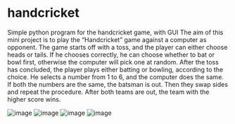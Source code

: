 # handcricket
Simple python program for the handcricket game, with GUI
The aim of this mini project is to play the “Handcricket” game against a computer as opponent. The game starts off with a toss, and the player can either choose heads or tails. If he chooses correctly, he can choose whether to bat or bowl first, otherwise the computer will pick one at random. After the toss has concluded, the player plays either batting or bowling, according to the choice. He selects a number from 1 to 6, and the computer does the same. If both the numbers are the same, the batsman is out. Then they swap sides and repeat the procedure. After both teams are out, the team with the higher score wins.

![image](https://user-images.githubusercontent.com/76790667/153556627-601b9ba4-8bce-48c8-9f8d-d247b3370fd4.png)
![image](https://user-images.githubusercontent.com/76790667/153556647-55f355b8-4e9b-4c77-b6ef-9b8dc90d394e.png)
![image](https://user-images.githubusercontent.com/76790667/153556658-a3fda34d-cb12-4cf5-926c-68ed252c006a.png)
![image](https://user-images.githubusercontent.com/76790667/153556671-38666e50-2065-4b73-a4bc-0732e5e7bd0d.png)
